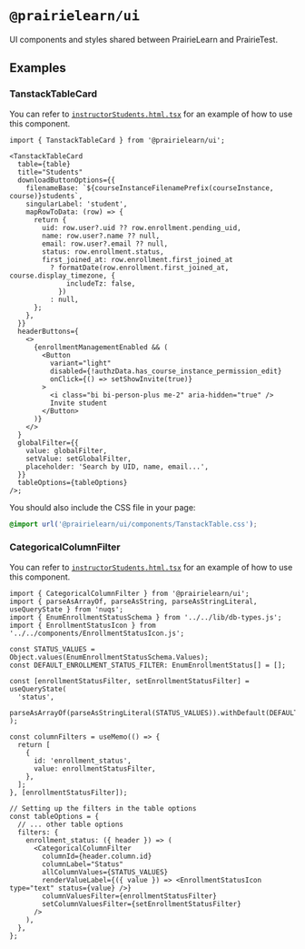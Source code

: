 # `@prairielearn/ui`

UI components and styles shared between PrairieLearn and PrairieTest.

## Examples

### TanstackTableCard

You can refer to [`instructorStudents.html.tsx`](../../apps/prairielearn/src/pages/instructorStudents/instructorStudents.html.tsx) for an example of how to use this component.

```tsx
import { TanstackTableCard } from '@prairielearn/ui';

<TanstackTableCard
  table={table}
  title="Students"
  downloadButtonOptions={{
    filenameBase: `${courseInstanceFilenamePrefix(courseInstance, course)}students`,
    singularLabel: 'student',
    mapRowToData: (row) => {
      return {
        uid: row.user?.uid ?? row.enrollment.pending_uid,
        name: row.user?.name ?? null,
        email: row.user?.email ?? null,
        status: row.enrollment.status,
        first_joined_at: row.enrollment.first_joined_at
          ? formatDate(row.enrollment.first_joined_at, course.display_timezone, {
              includeTz: false,
            })
          : null,
      };
    },
  }}
  headerButtons={
    <>
      {enrollmentManagementEnabled && (
        <Button
          variant="light"
          disabled={!authzData.has_course_instance_permission_edit}
          onClick={() => setShowInvite(true)}
        >
          <i class="bi bi-person-plus me-2" aria-hidden="true" />
          Invite student
        </Button>
      )}
    </>
  }
  globalFilter={{
    value: globalFilter,
    setValue: setGlobalFilter,
    placeholder: 'Search by UID, name, email...',
  }}
  tableOptions={tableOptions}
/>;
```

You should also include the CSS file in your page:

```css
@import url('@prairielearn/ui/components/TanstackTable.css');
```

### CategoricalColumnFilter

You can refer to [`instructorStudents.html.tsx`](../../apps/prairielearn/src/pages/instructorStudents/instructorStudents.html.tsx) for an example of how to use this component.

```tsx
import { CategoricalColumnFilter } from '@prairielearn/ui';
import { parseAsArrayOf, parseAsString, parseAsStringLiteral, useQueryState } from 'nuqs';
import { EnumEnrollmentStatusSchema } from '../../lib/db-types.js';
import { EnrollmentStatusIcon } from '../../components/EnrollmentStatusIcon.js';

const STATUS_VALUES = Object.values(EnumEnrollmentStatusSchema.Values);
const DEFAULT_ENROLLMENT_STATUS_FILTER: EnumEnrollmentStatus[] = [];

const [enrollmentStatusFilter, setEnrollmentStatusFilter] = useQueryState(
  'status',
  parseAsArrayOf(parseAsStringLiteral(STATUS_VALUES)).withDefault(DEFAULT_ENROLLMENT_STATUS_FILTER),
);

const columnFilters = useMemo(() => {
  return [
    {
      id: 'enrollment_status',
      value: enrollmentStatusFilter,
    },
  ];
}, [enrollmentStatusFilter]);

// Setting up the filters in the table options
const tableOptions = {
  // ... other table options
  filters: {
    enrollment_status: ({ header }) => (
      <CategoricalColumnFilter
        columnId={header.column.id}
        columnLabel="Status"
        allColumnValues={STATUS_VALUES}
        renderValueLabel={({ value }) => <EnrollmentStatusIcon type="text" status={value} />}
        columnValuesFilter={enrollmentStatusFilter}
        setColumnValuesFilter={setEnrollmentStatusFilter}
      />
    ),
  },
};
```
